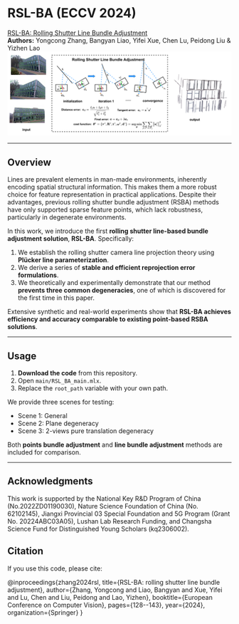 # RSL-BA (ECCV 2024)

[RSL-BA: Rolling Shutter Line Bundle Adjustment](https://www.ecva.net/papers/eccv_2024/papers_ECCV/papers/07643.pdf)  
**Authors:** Yongcong Zhang, Bangyan Liao, Yifei Xue, Chen Lu, Peidong Liu & Yizhen Lao
![RSL-BA Pipeline](images/pipline.png)

---

## Overview

Lines are prevalent elements in man-made environments, inherently encoding spatial structural information. This makes them a more robust choice for feature representation in practical applications. Despite their advantages, previous rolling shutter bundle adjustment (RSBA) methods have only supported sparse feature points, which lack robustness, particularly in degenerate environments.

In this work, we introduce the first **rolling shutter line-based bundle adjustment solution**, **RSL-BA**. Specifically:

1. We establish the rolling shutter camera line projection theory using **Plücker line parameterization**.  
2. We derive a series of **stable and efficient reprojection error formulations**.  
3. We theoretically and experimentally demonstrate that our method **prevents three common degeneracies**, one of which is discovered for the first time in this paper.  

Extensive synthetic and real-world experiments show that **RSL-BA achieves efficiency and accuracy comparable to existing point-based RSBA solutions**.

---

## Usage

1. **Download the code** from this repository.  
2. Open `main/RSL_BA_main.mlx`.  
3. Replace the `root_path` variable with your own path.  

We provide three scenes for testing:

- Scene 1: General  
- Scene 2: Plane degeneracy  
- Scene 3: 2-views pure translation degeneracy  

Both **points bundle adjustment** and **line bundle adjustment** methods are included for comparison.

---

## Acknowledgments
This work is supported by the National Key R&D Program of China (No.2022ZD01190030), Nature Science Foundation of China (No. 62102145), Jiangxi Provincial 03 Special Foundation and 5G Program (Grant No. 20224ABC03A05), Lushan Lab Research Funding, and Changsha Science Fund for Distinguished Young Scholars (kq2306002).

## Citation

If you use this code, please cite:

@inproceedings{zhang2024rsl,
  title={RSL-BA: rolling shutter line bundle adjustment},
  author={Zhang, Yongcong and Liao, Bangyan and Xue, Yifei and Lu, Chen and Liu, Peidong and Lao, Yizhen},
  booktitle={European Conference on Computer Vision},
  pages={128--143},
  year={2024},
  organization={Springer}
}
